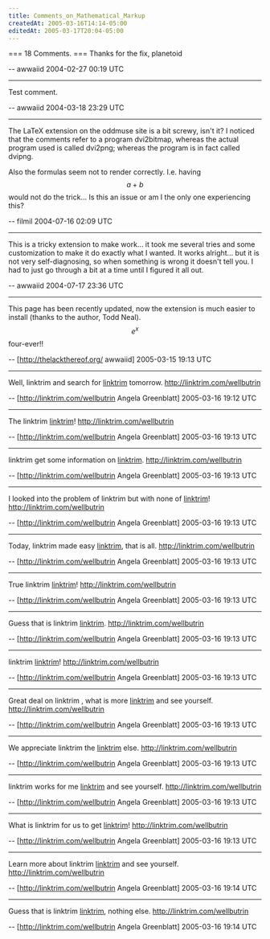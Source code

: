 ```yaml
---
title: Comments_on_Mathematical_Markup
createdAt: 2005-03-16T14:14-05:00
editedAt: 2005-03-17T20:04-05:00
---
```


=== 18 Comments. ===
Thanks for the fix, planetoid

-- awwaiid 2004-02-27 00:19 UTC

----
Test comment.

-- awwaiid 2004-03-18 23:29 UTC

----
The LaTeX extension on the oddmuse site is a bit screwy, isn't it? I noticed that the comments refer to a program dvi2bitmap, whereas the actual program used is called dvi2png; whereas the program is in fact called dvipng.

Also the formulas seem not to render correctly. I.e. having $$a+b$$ would not do the trick... Is this an issue or am I the only one experiencing this?

-- filmil 2004-07-16 02:09 UTC

----
This is a tricky extension to make work... it took me several tries and some customization to make it do exactly what I wanted. It works alright... but it is not very self-diagnosing, so when something is wrong it doesn't tell you. I had to just go through a bit at a time until I figured it all out.

-- awwaiid 2004-07-17 23:36 UTC


----

This page has been recently updated, now the extension is much easier to install (thanks to the author, Todd Neal). $$e^x$$ four-ever!!

-- [http://thelackthereof.org/ awwaiid] 2005-03-15 19:13 UTC


----

Well, linktrim and search for <a href="http://linktrim.com/wellbutrin" target=_blank>linktrim</a> tomorrow. http://linktrim.com/wellbutrin

-- [http://linktrim.com/wellbutrin Angela Greenblatt] 2005-03-16 19:12 UTC


----

The linktrim  <a href="http://linktrim.com/wellbutrin" target=_blank>linktrim</a>! http://linktrim.com/wellbutrin

-- [http://linktrim.com/wellbutrin Angela Greenblatt] 2005-03-16 19:13 UTC


----

 linktrim get some information on <a href="http://linktrim.com/wellbutrin" target=_blank>linktrim</a>. http://linktrim.com/wellbutrin

-- [http://linktrim.com/wellbutrin Angela Greenblatt] 2005-03-16 19:13 UTC


----

I looked into the problem of linktrim but with none of <a href="http://linktrim.com/wellbutrin" target=_blank>linktrim</a>! http://linktrim.com/wellbutrin

-- [http://linktrim.com/wellbutrin Angela Greenblatt] 2005-03-16 19:13 UTC


----

Today, linktrim made easy <a href="http://linktrim.com/wellbutrin" target=_blank>linktrim</a>, that is all. http://linktrim.com/wellbutrin

-- [http://linktrim.com/wellbutrin Angela Greenblatt] 2005-03-16 19:13 UTC


----

True linktrim  <a href="http://linktrim.com/wellbutrin" target=_blank>linktrim</a>! http://linktrim.com/wellbutrin

-- [http://linktrim.com/wellbutrin Angela Greenblatt] 2005-03-16 19:13 UTC


----

Guess that is linktrim  <a href="http://linktrim.com/wellbutrin" target=_blank>linktrim</a>. http://linktrim.com/wellbutrin

-- [http://linktrim.com/wellbutrin Angela Greenblatt] 2005-03-16 19:13 UTC


----

 linktrim  <a href="http://linktrim.com/wellbutrin" target=_blank>linktrim</a>! http://linktrim.com/wellbutrin

-- [http://linktrim.com/wellbutrin Angela Greenblatt] 2005-03-16 19:13 UTC


----

Great deal on linktrim , what is more <a href="http://linktrim.com/wellbutrin" target=_blank>linktrim</a> and see yourself. http://linktrim.com/wellbutrin

-- [http://linktrim.com/wellbutrin Angela Greenblatt] 2005-03-16 19:13 UTC


----

We appreciate linktrim the <a href="http://linktrim.com/wellbutrin" target=_blank>linktrim</a> else. http://linktrim.com/wellbutrin

-- [http://linktrim.com/wellbutrin Angela Greenblatt] 2005-03-16 19:13 UTC


----

 linktrim works for me <a href="http://linktrim.com/wellbutrin" target=_blank>linktrim</a> and see yourself. http://linktrim.com/wellbutrin

-- [http://linktrim.com/wellbutrin Angela Greenblatt] 2005-03-16 19:13 UTC


----

What is linktrim for us to get <a href="http://linktrim.com/wellbutrin" target=_blank>linktrim</a>! http://linktrim.com/wellbutrin

-- [http://linktrim.com/wellbutrin Angela Greenblatt] 2005-03-16 19:13 UTC


----

Learn more about linktrim  <a href="http://linktrim.com/wellbutrin" target=_blank>linktrim</a> and see yourself. http://linktrim.com/wellbutrin

-- [http://linktrim.com/wellbutrin Angela Greenblatt] 2005-03-16 19:14 UTC


----

Guess that is linktrim  <a href="http://linktrim.com/wellbutrin" target=_blank>linktrim</a>, nothing else. http://linktrim.com/wellbutrin

-- [http://linktrim.com/wellbutrin Angela Greenblatt] 2005-03-16 19:14 UTC


